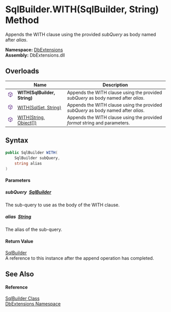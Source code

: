SqlBuilder.WITH(SqlBuilder, String) Method
==========================================
Appends the WITH clause using the provided *subQuery* as body named after *alias*.
  
**Namespace:** [DbExtensions][1]  
**Assembly:** DbExtensions.dll

Overloads
---------

|                  | Name                         | Description                                                                        |
| ---------------- | ---------------------------- | ---------------------------------------------------------------------------------- |
| ![Public method] | **WITH(SqlBuilder, String)** | Appends the WITH clause using the provided *subQuery* as body named after *alias*. |
| ![Public method] | [WITH(SqlSet, String)][2]    | Appends the WITH clause using the provided *subQuery* as body named after *alias*. |
| ![Public method] | [WITH(String, Object[])][3]  | Appends the WITH clause using the provided *format* string and parameters.         |


Syntax
------

```csharp
public SqlBuilder WITH(
	SqlBuilder subQuery,
	string alias
)
```

#### Parameters

##### *subQuery*  [SqlBuilder][4]
The sub-query to use as the body of the WITH clause.

##### *alias*  [String][5]
The alias of the sub-query.

#### Return Value
[SqlBuilder][4]  
A reference to this instance after the append operation has completed.

See Also
--------

#### Reference
[SqlBuilder Class][4]  
[DbExtensions Namespace][1]  

[1]: ../README.md
[2]: WITH_1.md
[3]: WITH_2.md
[4]: README.md
[5]: https://learn.microsoft.com/dotnet/api/system.string
[Public method]: ../../icons/pubmethod.svg "Public method"
